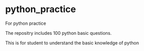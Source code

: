 # python_practice
For python practice

The repositry includes 100 python basic questions.

This is for student to understand the basic knowledge of python
